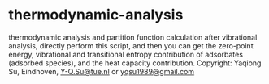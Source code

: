 # thermodynamic-analysis
thermodynamic analysis and partition function calculation
after vibrational analysis, directly perform this script, and then you can get the zero-point energy, vibrational and transitional entropy contribution of adsorbates (adsorbed species), and the heat capacity contribution.
Copyright: Yaqiong Su, Eindhoven, Y-Q.Su@tue.nl or yqsu1989@gmail.com
